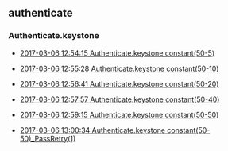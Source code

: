 
## authenticate

### Authenticate.keystone

- [2017-03-06 12:54:15 Authenticate.keystone constant(50-5)](https://godleon.github.io/osp_binary_test_result/0.0.31/authenticate/(20170306_125415)Authenticate.keystone-constant(50-5).html)

- [2017-03-06 12:55:28 Authenticate.keystone constant(50-10)](https://godleon.github.io/osp_binary_test_result/0.0.31/authenticate/(20170306_125528)Authenticate.keystone-constant(50-10).html)

- [2017-03-06 12:56:41 Authenticate.keystone constant(50-20)](https://godleon.github.io/osp_binary_test_result/0.0.31/authenticate/(20170306_125641)Authenticate.keystone-constant(50-20).html)

- [2017-03-06 12:57:57 Authenticate.keystone constant(50-40)](https://godleon.github.io/osp_binary_test_result/0.0.31/authenticate/(20170306_125757)Authenticate.keystone-constant(50-40).html)

- [2017-03-06 12:59:15 Authenticate.keystone constant(50-50)](https://godleon.github.io/osp_binary_test_result/0.0.31/authenticate/(20170306_125915)Authenticate.keystone-constant(50-50).html)

- [2017-03-06 13:00:34 Authenticate.keystone constant(50-50)_PassRetry(1)](https://godleon.github.io/osp_binary_test_result/0.0.31/authenticate/(20170306_130034)Authenticate.keystone-constant(50-50)_PassRetry(1).html)
